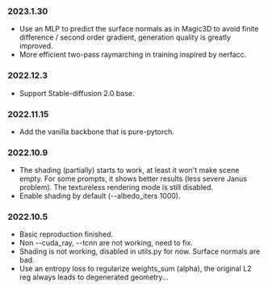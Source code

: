### 2023.1.30
* Use an MLP to predict the surface normals as in Magic3D to avoid finite difference / second order gradient, generation quality is greatly improved.
* More efficient two-pass raymarching in training inspired by nerfacc.

### 2022.12.3
* Support Stable-diffusion 2.0 base.

### 2022.11.15
* Add the vanilla backbone that is pure-pytorch.

### 2022.10.9
* The shading (partially) starts to work, at least it won't make scene empty. For some prompts, it shows better results (less severe Janus problem). The textureless rendering mode is still disabled.
* Enable shading by default (--albedo_iters 1000).

### 2022.10.5
* Basic reproduction finished.
* Non --cuda_ray, --tcnn are not working, need to fix.
* Shading is not working, disabled in utils.py for now. Surface normals are bad.
* Use an entropy loss to regularize weights_sum (alpha), the original L2 reg always leads to degenerated geometry...
